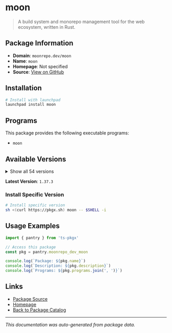 # moon

> A build system and monorepo management tool for the web ecosystem, written in Rust.

## Package Information

- **Domain**: `moonrepo.dev/moon`
- **Name**: `moon`
- **Homepage**: Not specified
- **Source**: [View on GitHub](https://github.com/pkgxdev/pantry/tree/main/projects/moonrepo.dev/moon/package.yml)

## Installation

```bash
# Install with launchpad
launchpad install moon
```

## Programs

This package provides the following executable programs:

- `moon`

## Available Versions

<details>
<summary>Show all 54 versions</summary>

- `1.37.3`, `1.37.2`, `1.37.1`, `1.37.0`, `1.36.3`
- `1.36.2`, `1.36.1`, `1.36.0`, `1.35.7`, `1.35.6`
- `1.35.5`, `1.35.4`, `1.35.3`, `1.35.2`, `1.35.1`
- `1.35.0`, `1.34.3`, `1.34.2`, `1.34.1`, `1.34.0`
- `1.33.3`, `1.33.2`, `1.33.1`, `1.33.0`, `1.32.9`
- `1.32.8`, `1.32.7`, `1.32.6`, `1.32.5`, `1.32.4`
- `1.32.3`, `1.32.2`, `1.32.1`, `1.32.0`, `1.31.3`
- `1.31.2`, `1.31.1`, `1.31.0`, `1.30.6`, `1.30.5`
- `1.30.4`, `1.30.3`, `1.30.2`, `1.30.1`, `1.30.0`
- `1.29.4`, `1.29.3`, `1.29.2`, `1.29.1`, `1.29.0`
- `1.28.3`, `1.28.2`, `1.28.1`, `1.25.4`

</details>

**Latest Version**: `1.37.3`

### Install Specific Version

```bash
# Install specific version
sh <(curl https://pkgx.sh) moon -- $SHELL -i
```

## Usage Examples

```typescript
import { pantry } from 'ts-pkgx'

// Access this package
const pkg = pantry.moonrepo_dev_moon

console.log(`Package: ${pkg.name}`)
console.log(`Description: ${pkg.description}`)
console.log(`Programs: ${pkg.programs.join(', ')}`)
```

## Links

- [Package Source](https://github.com/pkgxdev/pantry/tree/main/projects/moonrepo.dev/moon/package.yml)
- [Homepage](#)
- [Back to Package Catalog](../package-catalog.md)

---

*This documentation was auto-generated from package data.*
